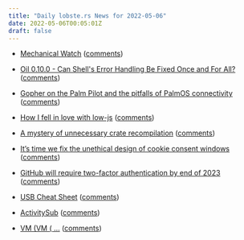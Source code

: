 ```yaml
---
title: "Daily lobste.rs News for 2022-05-06"
date: 2022-05-06T00:05:01Z
draft: false
---
```






- [Mechanical Watch](https://ciechanow.ski/mechanical-watch/)
  ([comments](https://lobste.rs/s/tz4qsl/mechanical_watch))



- [Oil 0.10.0 - Can Shell's Error Handling Be Fixed Once and For All?](https://www.oilshell.org/blog/2022/05/release-0.10.0.html)
  ([comments](https://lobste.rs/s/etqa9s/oil_0_10_0_can_shell_s_error_handling_be))



- [Gopher on the Palm Pilot and the pitfalls of PalmOS connectivity](http://oldvcr.blogspot.com/2022/05/gopher-on-palm-pilot-and-pitfalls-of.html)
  ([comments](https://lobste.rs/s/xgcqxf/gopher_on_palm_pilot_pitfalls_palmos))



- [How I fell in love with low-js](https://edofic.com/posts/2022-01-28-low-js/)
  ([comments](https://lobste.rs/s/859lel/how_i_fell_love_with_low_js))



- [A mystery of unnecessary crate recompilation](https://thomask.sdf.org/blog/2022/05/05/mystery-unnecessary-crate-recompilation.html)
  ([comments](https://lobste.rs/s/miov03/mystery_unnecessary_crate))



- [It’s time we fix the unethical design of cookie consent windows](https://uxdesign.cc/unethical-design-of-cookie-consent-windows-857ef68f1bd6)
  ([comments](https://lobste.rs/s/p3uhxn/it_s_time_we_fix_unethical_design_cookie))



- [GitHub will require two-factor authentication by end of 2023](https://github.blog/2022-05-04-software-security-starts-with-the-developer-securing-developer-accounts-with-2fa/)
  ([comments](https://lobste.rs/s/ziqzfx/github_will_require_two_factor))



- [USB Cheat Sheet](https://fabiensanglard.net/usbcheat/index.html)
  ([comments](https://lobste.rs/s/jighpy/usb_cheat_sheet))



- [ActivitySub](http://len.falken.directory/web/activity-sub.txt)
  ([comments](https://lobste.rs/s/dze7n4/activitysub))



- [VM (VM ( …](https://euroquis.nl//freebsd/2022/05/05/inception.html)
  ([comments](https://lobste.rs/s/bifx16/vm_vm))



